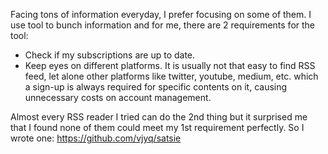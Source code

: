 Facing tons of information everyday, I prefer focusing on some of
them. I use tool to bunch information and for me, there are 2 requirements for the tool:
- Check if my subscriptions are up to date.
- Keep eyes on different platforms. It is usually not that
  easy to find RSS feed, let alone other platforms like twitter,
  youtube, medium, etc. which a sign-up is
  always required for specific contents on it, causing unnecessary
  costs on account management.
  
Almost every RSS reader I tried can do the 2nd thing but it
  surprised me that I found none of them could meet my 1st requirement
  perfectly. So I wrote one: https://github.com/vjyq/satsie
  

